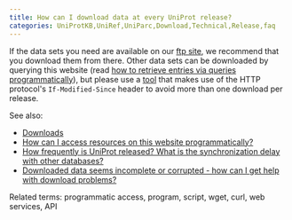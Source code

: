 ```yaml
---
title: How can I download data at every UniProt release?
categories: UniProtKB,UniRef,UniParc,Download,Technical,Release,faq
---
```


If the data sets you need are available on our [ftp site](ftp://ftp.uniprot.org/pub/databases/uniprot/), we recommend that you download them from there. Other data sets can be downloaded by querying this website (read [how to retrieve entries via queries programmatically](http://www.uniprot.org/faq/28#retrieving%5Fentries%5Fvia%5Fqueries)), but please use a [tool](http://www.uniprot.org/faq/28#downloading) that makes use of the HTTP protocol's `If-Modified-Since` header to avoid more than one download per release.

See also:

- [Downloads](http://www.uniprot.org/downloads)
- [How can I access resources on this website programmatically?](http://www.uniprot.org/faq/28)
- [How frequently is UniProt released? What is the synchronization delay with other databases?](http://www.uniprot.org/faq/49)
- [Downloaded data seems incomplete or corrupted - how can I get help with download problems?](http://www.uniprot.org/help/metalink)

Related terms: programmatic access, program, script, wget, curl, web services, API